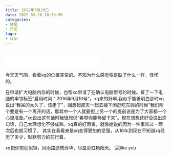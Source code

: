 ```yaml
---
title: 2022年3月28日
date: 2022-03-28 10:39:56
categories:
- 随笔
- 日记
tags:
- 日记
---
```


<iframe frameborder="no" border="0" marginwidth="0" marginheight="0" width=298 height=52 src="//music.163.com/outchain/player?type=2&id=1921676493&auto=1&height=32"></iframe>

今天天气阴，看着xq的位置空空的。不知为什么感觉像是缺了什么一样，怪怪的。

在申请扩大电脑内存的时候，也帮xq申请了在确认电脑型号的时候。看了一下电脑的申领标签“启用时间：2016年9月10号”。xq来的好早,我似乎能够明白那时xq说出“我呆的太久了，该走了”，回想起那天一起去楼下闲逛吃东西的时候“我们两个要是有一个离开的话，那其中一个人就要担上另一个的提前说是为了大家都一个心里准备。”xq说出这句话时我很想说“希望你能够留下来”。现在想想还好没说出这句话，自己太理想化不够成熟。xq真的好厉害，就像她说的因为一件事难过一两次后也就习惯了。  其实在我看来是xq变得更加的坚强，从16年到现在不知道xq经历了多少，默默努力的前行着。    

xq祝你前程似锦，风雨路途筑芳华，尽显彩虹艳阳天。
![like you](http://feizhufanfan.top:18088/minio/images/blog/20220328113108.png)
